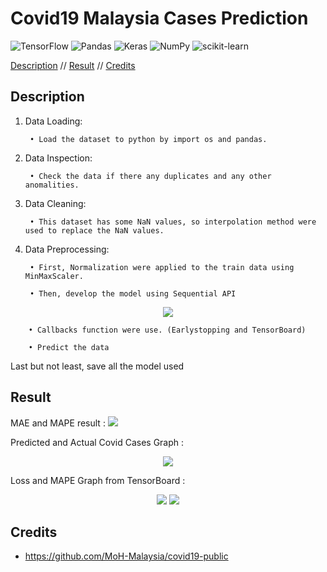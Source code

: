 # Covid19 Malaysia Cases Prediction


 
 



![TensorFlow](https://img.shields.io/badge/TensorFlow-%23FF6F00.svg?style=for-the-badge&logo=TensorFlow&logoColor=white)
![Pandas](https://img.shields.io/badge/pandas-%23150458.svg?style=for-the-badge&logo=pandas&logoColor=white)
![Keras](https://img.shields.io/badge/Keras-%23D00000.svg?style=for-the-badge&logo=Keras&logoColor=white)
![NumPy](https://img.shields.io/badge/numpy-%23013243.svg?style=for-the-badge&logo=numpy&logoColor=white)
![scikit-learn](https://img.shields.io/badge/scikit--learn-%23F7931E.svg?style=for-the-badge&logo=scikit-learn&logoColor=white)


[Description](https://github.com/deenazati08/Covid19-Cases-Prediction#description) // [Result](https://github.com/deenazati08/Covid19-Cases-Prediction#result) // [Credits](https://github.com/deenazati08/Covid19-Cases-Prediction#credits)


## Description

1. Data Loading:

        • Load the dataset to python by import os and pandas.

2. Data Inspection:
    
        • Check the data if there any duplicates and any other anomalities.

3. Data Cleaning:

        • This dataset has some NaN values, so interpolation method were used to replace the NaN values.
        
4. Data Preprocessing:
    
        • First, Normalization were applied to the train data using MinMaxScaler.
    
        • Then, develop the model using Sequential API
<p align="center">        
<img src="https://user-images.githubusercontent.com/120104404/207805171-5538544d-22b1-4a9a-b12e-51eb0ff42120.png">
</p> 

        • Callbacks function were use. (Earlystopping and TensorBoard)

        • Predict the data

Last but not least, save all the model used 


## Result
MAE and MAPE result :
<img src="https://user-images.githubusercontent.com/120104404/207801689-c1fdd01c-df4a-46a1-b4be-45b7829af269.jpg">

Predicted and Actual Covid Cases Graph :
<p align="center">        
<img src="https://user-images.githubusercontent.com/120104404/207809011-047818c1-09e2-454b-a7fc-89b90fd0f5e0.jpg">
</p>

Loss and MAPE Graph from TensorBoard :
<p align="center">        
<img src="https://user-images.githubusercontent.com/120104404/207801869-a748f43a-2f3c-4550-aab3-e2fac52624f8.jpg">
<img src="https://user-images.githubusercontent.com/120104404/207801895-b9002c4c-b63e-4adf-9e95-a1063a678beb.jpg">
</p>

## Credits

- https://github.com/MoH-Malaysia/covid19-public
